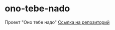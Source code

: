 # ono-tebe-nado
Проект "Оно тебе надо"
[Ссылка на репозиторий](https://github.com/j0tix01/ono-tebe-nado)
